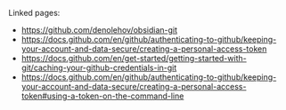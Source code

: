 Linked pages:

- https://github.com/denolehov/obsidian-git
- https://docs.github.com/en/github/authenticating-to-github/keeping-your-account-and-data-secure/creating-a-personal-access-token
- https://docs.github.com/en/get-started/getting-started-with-git/caching-your-github-credentials-in-git
- https://docs.github.com/en/github/authenticating-to-github/keeping-your-account-and-data-secure/creating-a-personal-access-token#using-a-token-on-the-command-line